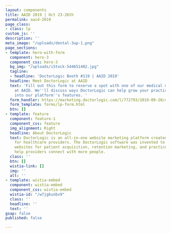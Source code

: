 ```yaml
---
layout: components
title: AAID 2019 | Oct 23-26th
permalink: aaid-2019
page_class:
- class: lp
custom_js: ''
description: ''
meta_image: "/uploads/dental-3up-1.png"
page_sections:
- template: hero-with-form
  component: hero-3
  component_css: hero-3
  bg_img: "/uploads/iStock-544651402.jpg"
  tagline:
  - headline: 'DoctorLogic Booth #119 | AAID 2019'
  headline: Meet DoctorLogic at AAID
  text: 'Fill out this form to reserve a spot with one of our medical marketing experts
    at AAID. We''ll discuss ways DoctorLogic can help grow your practice and deep-dive
    into our platform''s features. '
  form_handler: https://marketing.doctorlogic.com/l/772793/2019-09-20/cmlb
  form_template: forms/lp-form.html
  btn: []
- template: feature
  component: feature-1
  component_css: feature
  img_alignment: Right
  headline: About DoctorLogic
  text: DoctorLogic is an all-in-one website marketing platform created exclusively
    for healthcare providers. The DoctorLogic software was invented to power custom-designed
    websites for patient acquisition, retention marketing, and practice insights that
    help providers connect with more people.
  class: ''
  btn: []
  wistia-link: []
  img: ''
  alt: ''
- template: wistia-embed
  component: wistia-embed
  component_css: wistia-embed
  wistia-id: "/w7jgkunbv9"
  class: ''
  headline: ''
  text: ''
gsap: false
published: false

---
```

